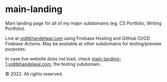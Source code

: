 # main-landing

Main landing page for all of my major subdomains (eg. CS Portfolio, Writing Portfolio). 

Live at [viditkhandelwal.com](https://viditkhandelwal.com) using Firebase Hosting and GitHub CI/CD Firebase Actions. May be available at other subdomains for testing/preview purposes. 

In case live website does not load, check [main-landing-1.viditkhandelwal.com](main-landing-1.viditkhandelwal.com), the testing subdomain. 

&copy; 2022. All rights reserved.

